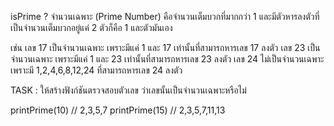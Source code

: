 isPrime ?
จำนวนเฉพาะ (Prime Number) คือจำนวนเต็มบวกที่มากกว่า 1
และมีตัวหารลงตัวที่เป็นจำนวนเต็มบวกอยู่แค่ 2 ตัวก็คือ 1 และตัวมันเอง

เช่น
เลข 17 เป็นจำนวนเฉพาะ เพราะมีแค่ 1 และ 17 เท่านั้นที่สามารถหารเลข 17 ลงตัว
เลข 23 เป็นจำนวนเฉพาะ เพราะมีแค่ 1 และ 23 เท่านั้นที่สามารถหารเลข 23 ลงตัว
เลข 24 ไม่เป็นจำนวนเฉพาะ เพราะมี 1,2,4,6,8,12,24 ที่สามารถหารเลข 24 ลงตัว

TASK : ให้สร้างฟังก์ชันตรวจสอบตัวเลข ว่าเลขนั้นเป็นจำนวนเฉพาะหรือไม่

<!-- printPrime(10)  -->

printPrime(10) // 2,3,5,7
printPrime(15) // 2,3,5,7,11,13
